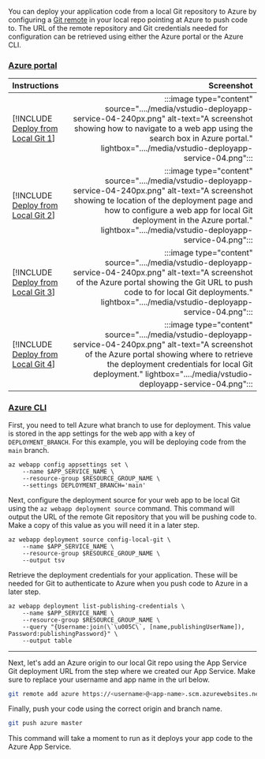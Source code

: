 You can deploy your application code from a local Git repository to Azure by configuring a [Git remote](https://git-scm.com/book/en/v2/Git-Basics-Working-with-Remotes) in your local repo pointing at Azure to push code to. The URL of the remote repository and Git credentials needed for configuration can be retrieved using either the Azure portal or the Azure CLI.

### [Azure portal](#tab/deploy-instructions-azportal)

| Instructions    | Screenshot |
|:----------------|-----------:|
| [!INCLUDE [Deploy from Local Git 1](<./deploy-from-local-git-azportal-1.md>)] | :::image type="content" source="..../media/vstudio-deployapp-service-04-240px.png" alt-text="A screenshot showing how to navigate to a web app using the search box in Azure portal." lightbox="..../media/vstudio-deployapp-service-04.png"::: |
| [!INCLUDE [Deploy from Local Git 2](<./deploy-from-local-git-azportal-2.md>)] | :::image type="content" source="..../media/vstudio-deployapp-service-04-240px.png" alt-text="A screenshot showing te location of the deployment page and how to configure a web app for local Git deployment in the Azure portal." lightbox="..../media/vstudio-deployapp-service-04.png"::: |
| [!INCLUDE [Deploy from Local Git 3](<./deploy-from-local-git-azportal-3.md>)] | :::image type="content" source="..../media/vstudio-deployapp-service-04-240px.png" alt-text="A screenshot of the Azure portal showing the Git URL to push code to for local Git deployments." lightbox="..../media/vstudio-deployapp-service-04.png"::: |
| [!INCLUDE [Deploy from Local Git 4](<.g/deploy-from-local-git-azportal-4.md>)] | :::image type="content" source="..../media/vstudio-deployapp-service-04-240px.png" alt-text="A screenshot of the Azure portal showing where to retrieve the deployment credentials for local Git deployment." lightbox="..../media/vstudio-deployapp-service-04.png"::: |

### [Azure CLI](#tab/deploy-instructions-azcli)

First, you need to tell Azure what branch to use for deployment. This value is stored in the app settings for the web app with a key of `DEPLOYMENT_BRANCH`. For this example, you will be deploying code from the `main` branch.

```azurecli
az webapp config appsettings set \
    --name $APP_SERVICE_NAME \
    --resource-group $RESOURCE_GROUP_NAME \
    --settings DEPLOYMENT_BRANCH='main'
```

Next, configure the deployment source for your web app to be local Git using the `az webapp deployment source` command.  This command will output the URL of the remote Git repository that you will be pushing code to.  Make a copy of this value as you will need it in a later step.

```azurecli
az webapp deployment source config-local-git \
    --name $APP_SERVICE_NAME \
    --resource-group $RESOURCE_GROUP_NAME \
    --output tsv
```

Retrieve the deployment credentials for your application.  These will be needed for Git to authenticate to Azure when you push code to Azure in a later step.

```azurecli
az webapp deployment list-publishing-credentials \
    --name $APP_SERVICE_NAME \
    --resource-group $RESOURCE_GROUP_NAME \
    --query "{Username:join(\`\u005C\`, [name,publishingUserName]), Password:publishingPassword}" \
    --output table
```

---

Next, let's add an Azure origin to our local Git repo using the App Service Git deployment URL from the step where we created our App Service.  Make sure to replace your username and app name in the url below.

```bash
git remote add azure https://<username>@<app-name>.scm.azurewebsites.net/<your-app-name>.git
```

Finally, push your code using the correct origin and branch name.

```bash
git push azure master
```

This command will take a moment to run as it deploys your app code to the Azure App Service.